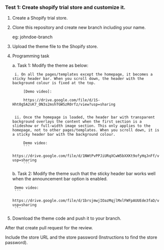 ### Test 1: Create shopify trial store and customize it.

1. Create a Shopify trial store.

2. Clone this repository and create new branch including your name.

    eg: johndoe-branch

3. Upload the theme file to the Shopify store.

4. Programming task

    a. Task 1: Modify the theme as below:

        i. On all the pages/templates except the homepage, it becomes a sticky header bar. When you scroll down, the header with the background colour is fixed at the top.

            [Demo video]:
            
            https://drive.google.com/file/d/1S-Hht0g5A2sK7_ON3s2mshTGWSzR0rfz/view?usp=sharing
            

        ii. Once the homepage is loaded, the header bar with transparent background overlays the content when the first section is a slideshow or full-width image section. This only applies to the homepage, not to other pages/templates. When you scroll down, it is a sticky header bar with the background colour.

            Demo video:
            ```
            https://drive.google.com/file/d/1NWtPvPPJiURqXCwW5bXXKt9ofyHqJnFf/view?usp=sharing
            ```

    b. Task 2: Modify the theme such that the sticky header bar works well when the announcement bar option is enabled.

        Demo video:
        ```
        https://drive.google.com/file/d/1brsjmwjIOazMqjlMxlFWFpAUUEde3faD/view?usp=sharing
        ```

5. Download the theme code and push it to your branch. 

After that create pull request for the review.

Include the store URL and the store password (Instructions to find the store password).

